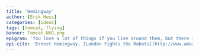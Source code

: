 ```yaml
---
title: 'Hemingway'
author: [Erik Hess]
categories: [ideas]
tags: [tomcat, flying]
banner: Tomcat-NVG.png
epigram: 'You love a lot of things if you live around them, but there isn’t any woman and there isn’t any horse, nor any before nor any after, that is as lovely as a great airplane, and men who love them are faithful to them even though they leave them for others.<br/><br/>A man has only one virginity to lose in fighters, and if it is a lovely plane he loses it to, there his heart will ever be.'
epi-cite: 'Ernest Hemingway, [London Fights the Robots](http://www.amazon.com/gp/product/0684839059/ref=as_li_ss_tl?ie=UTF8&tag=theminbit-20&linkCode=as2&camp=1789&creative=390957&creativeASIN=0684839059)<br/>**Collier’s**, August 19, 1944'
---
```

